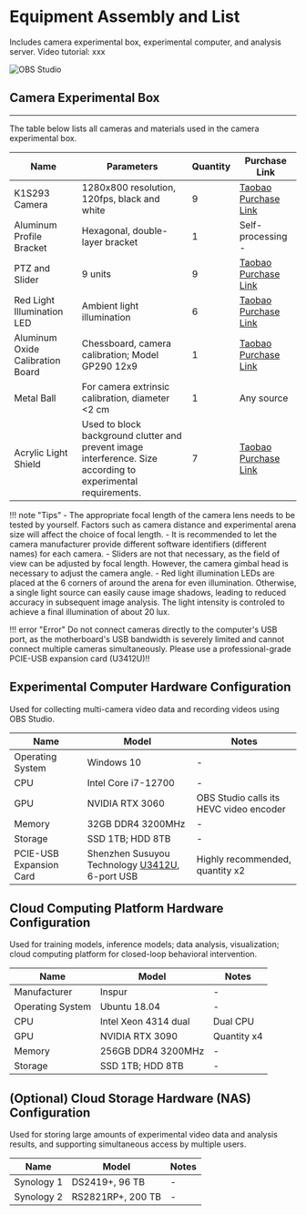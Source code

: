 # Equipment Assembly and List
Includes camera experimental box, experimental computer, and analysis server. Video tutorial: xxx

![OBS Studio](../../../assets/images/Fig_setup_computers.jpg)

## Camera Experimental Box
---
The table below lists all cameras and materials used in the camera experimental box.

| Name | Parameters | Quantity | Purchase Link |
| --- | --- | --- | --- |
| K1S293 Camera | 1280x800 resolution, 120fps, black and white | 9 | [Taobao Purchase Link](https://item.taobao.com/item.htm?abbucket=16&id=673966141469&mi_id=0000013g7j7UpaJ64Exz65IlngXWkLZ9sfelfsEn2X13zX8&ns=1&skuId=4847993832885&spm=a21n57.1.hoverItem.2&utparam=%7B%22aplus_abtest%22%3A%22f141c2e8af0beb2b17c50d6928369058%22%7D&xxc=taobaoSearch) |
| Aluminum Profile Bracket | Hexagonal, double-layer bracket | 1 | Self-processing - |
| PTZ and Slider | 9 units | 9 | [Taobao Purchase Link](https://detail.tmall.com/item.htm?ali_refid=a3_420434_1006%3A1235740172%3AH%3Ay5eWtaTmsQXaYHDf3rdNpw%3D%3D%3Acddb45a6e952fea324f7f8ca9b58a747&ali_trackid=282_cddb45a6e952fea324f7f8ca9b58a747&id=618612474440&mi_id=00000WXWJPD9KZGe1JIPbpopt1j0eW1dCgR9iqFt5cqPX7I&mm_sceneid=1_0_473760138_0&priceTId=214784b117552392607548476e139d&skuId=4589499395015&spm=a21n57.1.hoverItem.19&utparam=%7B%22aplus_abtest%22%3A%224f075094f900fbfd5878013dac96718e%22%7D&xxc=ad_ztc) |
| Red Light Illumination LED | Ambient light illumination | 6 | [Taobao Purchase Link](https://detail.tmall.com/item.htm?abbucket=16&id=894491969439&mi_id=0000gIiVlXkfMSs1hqx-2s6runtTm23KD83tPFYnpdfCihI&ns=1&priceTId=2147808d17552395078942562e1572&sku_properties=1627207%3A26922829615&spm=a21n57.1.hoverItem.2&utparam=%7B%22aplus_abtest%22%3A%22b7a00053266c2f6523b7c342bd40fbe4%22%7D&xxc=taobaoSearch) |
| Aluminum Oxide Calibration Board | Chessboard, camera calibration; Model GP290 12x9 | 1 |[Taobao Purchase Link](https://item.taobao.com/item.htm?abbucket=0&id=558737448467&ns=1&spm=a21n57.1.0.0.2699523cr0RQDF) |
| Metal Ball | For camera extrinsic calibration, diameter <2 cm | 1 | Any source |
| Acrylic Light Shield | Used to block background clutter and prevent image interference. Size according to experimental requirements. | 7 | [Taobao Purchase Link](https://item.taobao.com/item.htm?id=623132143028&spm=tbpc.boughtlist.suborder_itemtitle.1.5cb72e8dIZHSFZ) |

!!! note "Tips"
    - The appropriate focal length of the camera lens needs to be tested by yourself. Factors such as camera distance and experimental arena size will affect the choice of focal length.
    - It is recommended to let the camera manufacturer provide different software identifiers (different names) for each camera.
    - Sliders are not that necessary, as the field of view can be adjusted by focal length. However, the camera gimbal head is necessary to adjust the camera angle.
    - Red light illumination LEDs are placed at the 6 corners of around the arena for even illumination. Otherwise, a single light source can easily cause image shadows, leading to reduced accuracy in subsequent image analysis. The light intensity is controled to achieve a final illumination of about 20 lux.

!!! error "Error"
    Do not connect cameras directly to the computer's USB port, as the motherboard's USB bandwidth is severely limited and cannot connect multiple cameras simultaneously. Please use a professional-grade PCIE-USB expansion card (U3412U)!!

## Experimental Computer Hardware Configuration
Used for collecting multi-camera video data and recording videos using OBS Studio.

| Name | Model | Notes |
| ---- | ---- | ---- | 
| Operating System | Windows 10 | - |
| CPU | Intel Core i7-12700 | - |
| GPU | NVIDIA RTX 3060 | OBS Studio calls its HEVC video encoder |
| Memory | 32GB DDR4 3200MHz | - |
| Storage | SSD 1TB; HDD 8TB | - |
| PCIE-USB Expansion Card | Shenzhen Susuyou Technology [U3412U](https://item.taobao.com/item.htm?abbucket=16&id=658885755395&mi_id=0000iSwRLbEyAYBCJVYfM0f7ww3y3O_0bG8EWEWZGVaHbrs&ns=1&priceTId=2147836c17552404402055026e123c&skuId=4746490928189&spm=a21n57.1.hoverItem.2&utparam=%7B%22aplus_abtest%22%3A%22bc9d0ba5e6325e017beba457917b9061%22%7D&xxc=taobaoSearch), 6-port USB | Highly recommended, quantity x2 |


## Cloud Computing Platform Hardware Configuration
Used for training models, inference models; data analysis, visualization; cloud computing platform for closed-loop behavioral intervention.

| Name | Model | Notes |
| ---- | ---- | ---- | 
| Manufacturer | Inspur | - |
| Operating System | Ubuntu 18.04 | - |
| CPU | Intel Xeon 4314 dual | Dual CPU |
| GPU | NVIDIA RTX 3090 | Quantity x4 |
| Memory | 256GB DDR4 3200MHz | - |
| Storage | SSD 1TB; HDD 8TB | - |


## (Optional) Cloud Storage Hardware (NAS) Configuration
Used for storing large amounts of experimental video data and analysis results, and supporting simultaneous access by multiple users.

| Name | Model | Notes |
| ---- | ---- | ---- | 
| Synology 1 | DS2419+, 96 TB| - |
| Synology 2 | RS2821RP+, 200 TB | - |